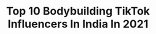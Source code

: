 ---
title: Top 10 Bodybuilding TikTok Influencers In India In 2021
description: >-
  Find top bodybuilding TikTok influencers in India in 2021. Most popular hashtags: #foryou #bodybuilding #tiktok #fitness.
platform: TikTok
hits: 169
text_top: Discover the top-rated TikTok accounts on inBeat.
text_bottom: Our database has 169 TikTok influencers like this in India for you to collaborate.
profiles:
  - username: "poojagowda992"
    fullname: >-
      Pooja gowda
    bio: >-
      Athlete💪 👉Passion💪BODYBUILDING Jalo mat barabari karo
    location: "India"
    followers: 639500
    engagement: 968
    commentsToLikes: 0.021752
    id: ck9kch24dpjiu0j78tbqu40ct
    verified: false
    hashtags: "#2021, #fitnessindia, #myfitness, #bodybuildingwomen"
  - username: "supriemthakur"
    fullname: >-
      Supriem Thakur
    bio: >-
      Mr.India / Mr.Delhi 🥇🥇🏆 Bodybuilding 💪 Instagram I’d(supriemthakur)
    location: "India"
    followers: 3923
    engagement: 1283
    commentsToLikes: 0.027500
    id: ckbf53ndwtuka0j2318ygb3mb
    verified: false
    hashtags: "#mast, #gymshark, #fitnesslover, #tree"
  - username: "ironimranofficial01"
    fullname: >-
      imran khan
    bio: >-
      professional Bodybuilding coach Follow me on insta :-Ironimranofficial
    location: "India"
    followers: 29600
    engagement: 1152
    commentsToLikes: 0.028097
    id: ckacstxnabrbx0i78mg74ci78
    verified: false
    hashtags: "#fitness, #tik, #foryou, #like"
  - username: "ingene_sportswear"
    fullname: >-
      InGene
    bio: >-
      An international bodybuilding apparel brand- Instagram- ingene_sportswear
    location: "India"
    followers: 9600
    engagement: 579
    commentsToLikes: 0.014120
    id: ck920jpacehoe0j78ythypsxd
    verified: false
    hashtags: "#video, #malemodels, #shoot, #model"
  - username: "yarokayaar87"
    fullname: >-
      Sunil Kumar
    bio: >-
      bodybuilding update pahchan insta ID ..sunil87500
    location: "India"
    followers: 117200
    engagement: 1076
    commentsToLikes: 0.013244
    id: ck94nkrgw77wp0j78pj8rh18h
    verified: false
    hashtags: "#trend, #onvoice, #ownvoice, #foryoup"
  - username: "mr_umesh08"
    fullname: >-
      umeshsuman08
    bio: >-
      bodybuilding dancing singing and acting my hoby.. rj_08 vale.. medical student 
    location: "India"
    followers: 125800
    engagement: 925
    commentsToLikes: 0.011870
    id: ck8z9sg5kz72f0j78bo6jekym
    verified: false
    hashtags: "#fyp, #team08sanwar, #hadotiwale, #viral"
  - username: "kaur_mandy0001"
    fullname: >-
      Mandy
    bio: >-
      Bodybuilding ♥️ Dentistry 💓 Peace Very new to TikTok
    location: "India"
    followers: 4505
    engagement: 846
    commentsToLikes: 0.018080
    id: ckb9966tzt5390j23e3j8c0jq
    verified: false
    hashtags: "#tiktokdiwali, #selfie, #tb, #gymlife"
  - username: "chinu_ashwani"
    fullname: >-
      Chinu ashwani
    bio: >-
      Bodybuilding Gym addict On instagram Chinu_ashwani
    location: "India"
    followers: 30300
    engagement: 764
    commentsToLikes: 0.009197
    id: ckbfau6s72klt0j23urfhrfme
    verified: false
    hashtags: "#sharethecare, #haintaiyaarhum, #shoulderworkout, #bodybuildingmotivation"
  - username: "hemantbodybuildr"
    fullname: >-
      @official Hemant😎😎
    bio: >-
      Gym +Lover 💪💪 My Style is My Life 😎😎 Instagram + On + Hemantkumar4907💪💪😎
    location: "India"
    followers: 11500
    engagement: 1761
    commentsToLikes: 0.012966
    id: ckbf53nx1tuof0j23w14ur6sv
    verified: false
    hashtags: "#tiktokti, #tik, #gymtime, #bodybuilding"
  - username: "yagnapunjabi"
    fullname: >-
      Yagna 
    bio: >-
      Bodybuilder | model | businessman, follow on insta for training/ nutrition tips
    location: "India"
    followers: 11600
    engagement: 1416
    commentsToLikes: 0.041465
    id: ck85cpykk2ww90j78uvga24yq
    verified: false
    hashtags: "#foryou, #bodybuilding, #fit, #fyp"
---